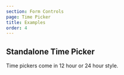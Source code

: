 ```yaml
---
section: Form Controls
page: Time Picker
title: Examples
order: 4
---
```


## Standalone Time Picker

Time pickers come in 12 hour or 24 hour style.

<code-example example="time-picker"></code-example>
